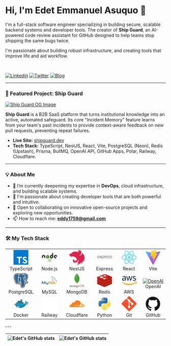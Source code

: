 
# Hi, I'm Edet Emmanuel Asuquo 👋

I'm a full-stack software engineer specializing in building secure, scalable backend systems and developer tools. The creator of **Ship Guard**, an AI-powered code review assistant for GitHub designed to help teams stop shipping the same bugs twice.

I'm passionate about building robust infrastructure, and creating tools that improve life and aid workflow.

<img src="https://komarev.com/ghpvc/?username=eddy1759&style=flat-square&color=blue" alt=""/>

[![Linkedin](https://img.shields.io/badge/-LinkedIn-blue?style=for-the-badge&logo=Linkedin&logoColor=white)](https://www.linkedin.com/in/edet-e-asuquo)
[![Twitter](https://img.shields.io/badge/-@eddyozone-1ca0f1?style=for-the-badge&logo=twitter&logoColor=white)](https://twitter.com/eddyozone)
[![Blog](https://img.shields.io/badge/-Blog-orange?style=for-the-badge&logo=hashnode&logoColor=white)](https://eddy.hashnode.dev/)

---

### 🚀 Featured Project: Ship Guard

<a href="https://shipguard.dev" target="_blank">
  <img src="https://shipguard.dev/og-image.png" alt="Ship Guard OG Image" />
</a>

**Ship Guard** is a B2B SaaS platform that turns institutional knowledge into an active, automated safeguard. Its core "Incident Memory" feature learns from your team's past incidents to provide context-aware feedback on new pull requests, preventing repeat failures.

* **Live Site:** [shipguard.dev](https://shipguard.dev)
* **Tech Stack:** TypeScript, NestJS, React, Vite, PostgreSQL (Neon), Redis (Upstash), Prisma, BullMQ, OpenAI API, GitHub Apps, Polar, Railway, Cloudflare.

---

### 💡 About Me

-   🌱 I’m currently deepening my expertise in **DevOps**, cloud infrastructure, and building scalable systems.
-   🚀 I'm passionate about creating developer tools that are both powerful and intuitive.
-   🤝 Open to collaborating on innovative open-source projects and exploring new opportunities.
-   📫 How to reach me: **eddy1759@gmail.com**

---
### 🛠️ My Tech Stack

<table>
  <tr>
    <td align="center" width="96">
      <a href="#-my-tech-stack">
        <img src="https://raw.githubusercontent.com/devicons/devicon/master/icons/typescript/typescript-original.svg" width="48" height="48" alt="TypeScript" />
      </a>
      <br>TypeScript
    </td>
    <td align="center" width="96">
      <a href="#-my-tech-stack">
        <img src="https://raw.githubusercontent.com/devicons/devicon/master/icons/nodejs/nodejs-original-wordmark.svg" width="48" height="48" alt="Node.js" />
      </a>
      <br>Node.js
    </td>
    <td align="center" width="96">
      <a href="#-my-tech-stack">
        <img src="https://raw.githubusercontent.com/devicons/devicon/refs/heads/master/icons/nestjs/nestjs-original.svg" width="48" height="48" alt="NestJS" />
      </a>
      <br>NestJS
    </td>
    <td align="center" width="96">
      <a href="#-my-tech-stack">
        <img src="https://raw.githubusercontent.com/devicons/devicon/master/icons/express/express-original-wordmark.svg" width="48" height="48" alt="Express" />
      </a>
      <br>Express
    </td>
    <td align="center" width="96">
      <a href="#-my-tech-stack">
        <img src="https://raw.githubusercontent.com/devicons/devicon/master/icons/react/react-original.svg" width="48" height="48" alt="React" />
      </a>
      <br>React
    </td>
     <td align="center" width="96">
      <a href="#-my-tech-stack">
        <img src="https://raw.githubusercontent.com/devicons/devicon/master/icons/vitejs/vitejs-original.svg" width="48" height="48" alt="Vite" />
      </a>
      <br>Vite
    </td>
  </tr>
  <tr>
    <td align="center" width="96">
      <a href="#-my-tech-stack">
        <img src="https://raw.githubusercontent.com/devicons/devicon/master/icons/postgresql/postgresql-original.svg" width="48" height="48" alt="PostgreSQL" />
      </a>
      <br>PostgreSQL
    </td>
    <td align="center" width="96">
      <a href="#-my-tech-stack">
        <img src="https://raw.githubusercontent.com/devicons/devicon/master/icons/mysql/mysql-original-wordmark.svg" width="48" height="48" alt="MySQL" />
      </a>
      <br>MySQL
    </td>
    <td align="center" width="96">
      <a href="#-my-tech-stack">
        <img src="https://raw.githubusercontent.com/devicons/devicon/master/icons/mongodb/mongodb-original-wordmark.svg" width="48" height="48" alt="MongoDB" />
      </a>
      <br>MongoDB
    </td>
    <td align="center" width="96">
      <a href="#-my-tech-stack">
        <img src="https://raw.githubusercontent.com/devicons/devicon/master/icons/redis/redis-original.svg" width="48" height="48" alt="Redis" />
      </a>
      <br>Redis
    </td>
    <td align="center" width="96">
      <a href="#-my-tech-stack">
        <img src="https://raw.githubusercontent.com/devicons/devicon/master/icons/amazonwebservices/amazonwebservices-original-wordmark.svg" width="48" height="48" alt="AWS" />
      </a>
      <br>AWS
    </td>
    <td align="center" width="96">
      <a href="#-my-tech-stack">
        <img src="https://cdn.simpleicons.org/openai/412991" width="48" height="48" alt="OpenAI" />
      </a>
      <br>OpenAI
    </td>
  </tr>
   <tr>
    <td align="center" width="96">
      <a href="#-my-tech-stack">
        <img src="https://raw.githubusercontent.com/devicons/devicon/master/icons/docker/docker-original.svg" width="48" height="48" alt="Docker" />
      </a>
      <br>Docker
    </td>
    <td align="center" width="96">
      <a href="#-my-tech-stack">
        <img src="https://raw.githubusercontent.com/devicons/devicon/master/icons/railway/railway-original.svg" width="48" height="48" alt="Railway" />
      </a>
      <br>Railway
    </td>
    <td align="center" width="96">
      <a href="#-my-tech-stack">
        <img src="https://raw.githubusercontent.com/devicons/devicon/master/icons/cloudflare/cloudflare-original.svg" width="48" height="48" alt="Cloudflare" />
      </a>
      <br>Cloudflare
    </td>
    <td align="center" width="96">
      <a href="#-my-tech-stack">
        <img src="https://raw.githubusercontent.com/devicons/devicon/master/icons/python/python-original.svg" width="48" height="48" alt="Python" />
      </a>
      <br>Python
    </td>
    <td align="center" width="96">
      <a href="#-my-tech-stack">
        <img src="https://raw.githubusercontent.com/devicons/devicon/master/icons/git/git-original.svg" width="48" height="48" alt="Git" />
      </a>
      <br>Git
    </td>
     <td align="center" width="96">
      <a href="#-my-tech-stack">
        <img src="https://raw.githubusercontent.com/devicons/devicon/master/icons/github/github-original.svg" width="48" height="48" alt="GitHub" />
      </a>
      <br>GitHub
    </td>
  </tr>
</table>
---

| <img align="center" src="https://github-readme-stats.vercel.app/api?username=eddy1759&show_icons=true&include_all_commits=true&show=prs_merged,prs_merged_percentage" alt="Edet's GitHub stats" /> | <img align="center" src="https://github-readme-stats.vercel.app/api/top-langs/?username=eddy1759&langs_count=12&layout=compact&theme=dark&background=000000&hide_border=true" alt="Edet's GitHub stats" /> |
| ------------- | ------------- |
